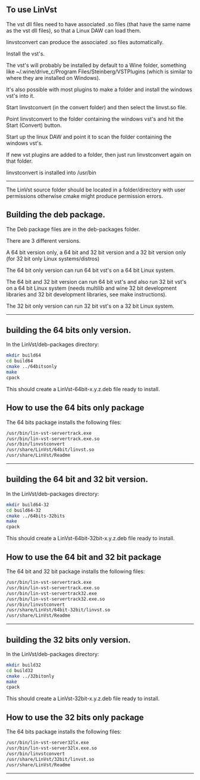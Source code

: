 ## To use LinVst

The vst dll files need to have associated .so files (that have the same name as the vst dll files), so that a Linux DAW can load them.

linvstconvert can produce the associated .so files automatically.

Install the vst's.

The vst's will probably be installed by default to a Wine folder, something like ~/.wine/drive_c/Program Files/Steinberg/VSTPlugins (which is similar to where they are installed on Windows).

It's also possible with most plugins to make a folder and install the windows vst's into it.

Start linvstconvert (in the convert folder) and then select the linvst.so file.

Point linvstconvert to the folder containing the windows vst's and hit the Start (Convert) button.

Start up the linux DAW and point it to scan the folder containing the windows vst's.

If new vst plugins are added to a folder, then just run linvstconvert again on that folder.

linvstconvert is installed into /usr/bin

-------------

The LinVst source folder should be located in a folder/directory with user permissions otherwise cmake might produce permission errors.

## Building the deb package.

The Deb package files are in the deb-packages folder.

There are 3 different versions.

A 64 bit version only, a 64 bit and 32 bit version and a 32 bit version only (for 32 bit only Linux systems/distros)

The 64 bit only version can run 64 bit vst's on a 64 bit Linux system.

The 64 bit and 32 bit version can run 64 bit vst's and also run 32 bit vst's on a 64 bit Linux system (needs multilib and wine 32 bit development libraries and 32 bit development libraries, see make instructions).

The 32 bit only version can run 32 bit vst's on a 32 bit Linux system.

------------------------------------

## building the 64 bits only version.

In the LinVst/deb-packages directory:

```bash
mkdir build64
cd build64
cmake ../64bitsonly
make
cpack
```

This should create a LinVst-64bit-x.y.z.deb file ready to install.

## How to use the 64 bits only package

The 64 bits package installs the following files:

```bash
/usr/bin/lin-vst-servertrack.exe
/usr/bin/lin-vst-servertrack.exe.so
/usr/bin/linvstconvert
/usr/share/LinVst/64bit/linvst.so
/usr/share/LinVst/Readme
```

-------------------------------

## building the 64 bit and 32 bit version.

In the LinVst/deb-packages directory:

```bash
mkdir build64-32
cd build64-32
cmake ../64bits-32bits
make
cpack
```

This should create a LinVst-64bit-32bit-x.y.z.deb file ready to install.

## How to use the 64 bit and 32 bit package

The 64 bit and 32 bit package installs the following files:

```bash
/usr/bin/lin-vst-servertrack.exe
/usr/bin/lin-vst-servertrack.exe.so
/usr/bin/lin-vst-servertrack32.exe
/usr/bin/lin-vst-servertrack32.exe.so
/usr/bin/linvstconvert
/usr/share/LinVst/64bit-32bit/linvst.so
/usr/share/LinVst/Readme
```

---------------------

## building the 32 bits only version.

In the LinVst/deb-packages directory:

```bash
mkdir build32
cd build32
cmake ../32bitonly
make
cpack
```

This should create a LinVst-32bit-x.y.z.deb file ready to install.

## How to use the 32 bits only package

The 64 bits package installs the following files:

```bash
/usr/bin/lin-vst-server32lx.exe
/usr/bin/lin-vst-server32lx.exe.so
/usr/bin/linvstconvert
/usr/share/LinVst/32bit/linvst.so
/usr/share/LinVst/Readme
```

------------------


